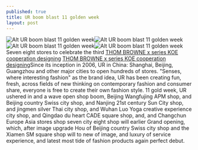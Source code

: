 ```yaml
---
published: true
title: UR boom blast 11 golden week
layout: post
---
```

![Alt UR boom blast 11 golden week](https://c2.staticflickr.com/6/5820/29557155543_de29cbb031_z.jpg)![Alt UR boom blast 11 golden week](https://c2.staticflickr.com/6/5612/30101375671_73829f2210_z.jpg)![Alt UR boom blast 11 golden week](https://c2.staticflickr.com/6/5595/29890427530_78f9d3791c_z.jpg)![Alt UR boom blast 11 golden week](https://c2.staticflickr.com/6/5537/29557179833_3cfd33fb53_z.jpg)Seven eight stores to celebrate the third [THOM BROWNE x series KOE cooperation designing](http://www.focalstyle.com/2016/08/10/thom-browne-x-series-koe-cooperation-designing-large-lady-with-koeduck-for/) [THOM BROWNE x series KOE cooperation designing](http://www.focalstyle.com/2016/08/10/thom-browne-x-series-koe-cooperation-designing-large-lady-with-koeduck-for/)Since its inception in 2006, UR in China: Shanghai, Beijing, Guangzhou and other major cities to open hundreds of stores. \"Senses, where interesting fashion\" as the brand idea, UR has been creating fun, fresh, across fields of new thinking on contemporary fashion and consumer share, everyone is free to create their own fashion style. 11 gold week, UR ushered in and a wave open shop boom, Beijing Wangfujing APM shop, and Beijing country Swiss city shop, and Nanjing 21st century Sun City shop, and jingmen silver Thai city shop, and Wuhan Luo Yoga creative experience city shop, and Qingdao du heart CADE square shop, and, and Changchun Europe Asia stores shop seven city eight shop will earlier Grand opening, which, after image upgrade Hou of Beijing country Swiss city shop and the Xiamen SM square shop will to new of image, and luxury of service experience, and latest most tide of fashion products again perfect debut.